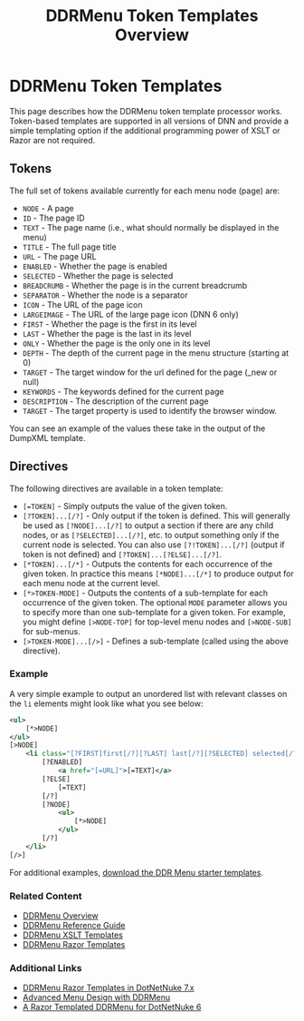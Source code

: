 ﻿---
uid: ddrmenu-token-templates
locale: en
title: DDRMenu Token Templates Overview
dnnversion: 09.02.00
previous-topic: ddrmenu-razor-templates
next-topic: ddrmenu-xslt-templates
related-topics: theme-objects,themes,create-theme
links: ["[DNN Wiki: DotNetNuke Skins](https://www.dnnsoftware.com/wiki/dotnetnuke-skins)","[DNN Community blog: DotNetNuke Skinning 101 (Part 3) by Joe Brinkman](https://www.dnnsoftware.com/community-blog/cid/131995/dotnetnuke-skinning-101-part-3)","[DNN Professional Training: Creating HTML Skins](https://www.dnnsoftware.com/services/professional-training/training-videos-subscription/skinning-2-creating-html-skins)","[Skinning Tool / Online Reference for DNN Skins & Container Objects by 10 Pound Gorilla](https://www.10poundgorilla.com)"]
---

# DDRMenu Token Templates  

This page describes how the DDRMenu token template processor works.  Token-based templates are supported in all versions of DNN and provide a simple templating option if the additional programming power of XSLT or Razor are not required.  

## Tokens

The full set of tokens available currently for each menu node (page) are:

* `NODE` - A page  
* `ID` - The page ID  
* `TEXT` - The page name (i.e., what should normally be displayed in the menu)  
* `TITLE` - The full page title  
* `URL` - The page URL  
* `ENABLED` - Whether the page is enabled  
* `SELECTED` - Whether the page is selected  
* `BREADCRUMB` - Whether the page is in the current breadcrumb  
* `SEPARATOR` - Whether the node is a separator  
* `ICON` - The URL of the page icon  
* `LARGEIMAGE` - The URL of the large page icon (DNN 6 only)  
* `FIRST` - Whether the page is the first in its level  
* `LAST` - Whether the page is the last in its level  
* `ONLY` - Whether the page is the only one in its level  
* `DEPTH` - The depth of the current page in the menu structure (starting at 0)  
* `TARGET` - The target window for the url defined for the page (_new or null)  
* `KEYWORDS` - The keywords defined for the current page  
* `DESCRIPTION` - The description of the current page  
* `TARGET` - The target property is used to identify the browser window.  

You can see an example of the values these take in the output of the DumpXML template.  

## Directives  

The following directives are available in a token template:

* `[=TOKEN]` - Simply outputs the value of the given token.  
* `[?TOKEN]...[/?]` - Only output if the token is defined.  This will generally be used as `[?NODE]...[/?]` to output a section if there are any child nodes, or as `[?SELECTED]...[/?]`, etc. to output something only if the current node is selected.  You can also use `[?!TOKEN]...[/?]` (output if token is not defined) and `[?TOKEN]...[?ELSE]...[/?]`.  
* `[*TOKEN]...[/*]` - Outputs the contents for each occurrence of the given token. In practice this means `[*NODE]...[/*]` to produce output for each menu node at the current level.  
* `[*>TOKEN-MODE]` - Outputs the contents of a sub-template for each occurrence of the given token.  The optional `MODE` parameter allows you to specify more than one sub-template for a given token.  For example, you might define `[>NODE-TOP]` for top-level menu nodes and `[>NODE-SUB]` for sub-menus.  
* `[>TOKEN-MODE]...[/>]` - Defines a sub-template (called using the above directive).  

### Example  

A very simple example to output an unordered list with relevant classes on the `li` elements might look like what you see below:  

```xml
<ul>
	[*>NODE]
</ul>
[>NODE]
	<li class="[?FIRST]first[/?][?LAST] last[/?][?SELECTED] selected[/?]">
		[?ENABLED]
			<a href="[=URL]">[=TEXT]</a>
		[?ELSE]
			[=TEXT]
		[/?]
		[?NODE]
			<ul>
				[*>NODE]
			</ul>
		[/?]
	</li>
[/>]
```

For additional examples, [download the DDR Menu starter templates](https://github.com/MarkXA/ddrmenutemplates).  

### Related Content  

*   [DDRMenu Overview](xref:ddrmenu-overview)  
*   [DDRMenu Reference Guide](xref:ddrmenu-reference-guide)  
*   [DDRMenu XSLT Templates](xref:ddrmenu-xslt-templates)  
*   [DDRMenu Razor Templates](xref:ddrmenu-razor-templates-overview)  

### Additional Links  

*   [DDRMenu Razor Templates in DotNetNuke 7.x](http://www.dnnsoftware.com/Resources/Blogs/EntryId/3619/ContentItemId/150607/DDRMenu-Razor-Templates-in-DotNetNuke-7-x.aspx)  
*   [Advanced Menu Design with DDRMenu](http://www.dnnsoftware.com/Resources/Blogs/EntryId/3446/Advanced-Menu-Design-with-DDRMenu.aspx)  
*   [A Razor Templated DDRMenu for DotNetNuke 6](http://www.aubrett.com/InformationTechnology/WebDevelopment/CMSPlatforms/DotNetNuke/RazorTemplatedDDRMenu.aspx)  
